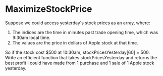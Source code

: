 # MaximizeStockPrice

Suppose we could access yesterday's stock prices as an array, where:

1. The indices are the time in minutes past trade opening time, which was 9:30am local time.
2. The values are the price in dollars of Apple stock at that time.

So if the stock cost $500 at 10:30am, stockPricesYesterday[60] = 500. Write an efficient function that takes stockPricesYesterday and returns the best profit I could have made from 1 purchase and 1 sale of 1 Apple stock yesterday.
